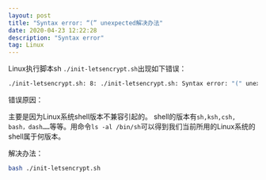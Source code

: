 ```yaml
---
layout: post
title: "Syntax error: “(” unexpected解决办法"
date: 2020-04-23 12:22:28 
description: "Syntax error"
tag: Linux 
---
```

Linux执行脚本sh `./init-letsencrypt.sh`出现如下错误：

```bash
./init-letsencrypt.sh: 8: ./init-letsencrypt.sh: Syntax error: "(" unexpected
```

错误原因：

主要是因为Linux系统shell版本不兼容引起的。 shell的版本有`sh,ksh,csh, bash，dash……`等等。用命令`ls -al /bin/sh`可以得到我们当前所用的Linux系统的shell属于何版本。

解决办法：

```bash
bash ./init-letsencrypt.sh
```
